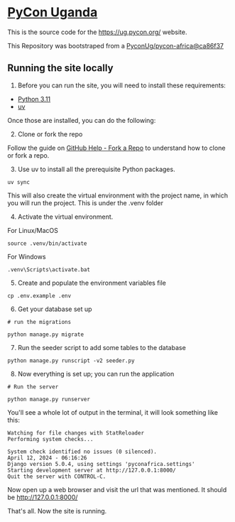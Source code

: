 # [PyCon Uganda](https://ug.pycon.org/)

This is the source code for the https://ug.pycon.org/ website.

This Repository was bootstraped from a [PyconUg/pycon-africa@ca86f37](https://github.com/PyconUg/pycon-africa/commit/ca86f37ab7092d911581fa372dd054f9e72163b3)

## Running the site locally 

1. Before you can run the site, you will need to install these requirements:

* [Python 3.11](https://python.org)
* [uv](https://docs.astral.sh/uv/)

Once those are installed, you can do the following:


2. Clone or fork the repo 

Follow the guide on [GitHub Help - Fork a Repo](https://help.github.com/articles/fork-a-repo) to understand how to clone or fork a repo.


3. Use uv to install all the prerequisite Python packages. 

```
uv sync
```

This will also create the virtual environment with the project name, in which you will run the project. This is under the .venv folder

4. Activate the virtual environment.

For Linux/MacOS
```
source .venv/bin/activate
```

For Windows
```
.venv\Scripts\activate.bat
```

5. Create and populate the environment variables file
```
cp .env.example .env
```

6. Get your database set up 

```
# run the migrations 

python manage.py migrate 
```

7. Run the seeder script to add some tables to the database
```
python manage.py runscript -v2 seeder.py
```

8. Now everything is set up; you can run the application

```
# Run the server 

python manage.py runserver

```

You'll see a whole lot of output in the terminal, it will look something like this:

```
Watching for file changes with StatReloader
Performing system checks...

System check identified no issues (0 silenced).
April 12, 2024 - 06:16:26
Django version 5.0.4, using settings 'pyconafrica.settings'
Starting development server at http://127.0.0.1:8000/
Quit the server with CONTROL-C.

```

Now open up a web browser and visit the url that was mentioned. It should be http://127.0.0.1:8000/

That's all. Now the site is running.

